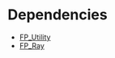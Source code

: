# Dependencies

* [FP_Utility](https://github.com/jshull/FP_Utility.git)
* [FP_Ray](https://github.com/jshull/FP_Ray.git)
